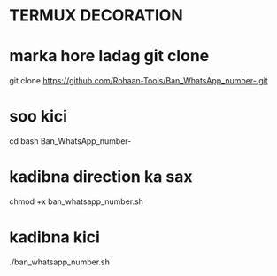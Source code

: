 # TERMUX DECORATION 
# marka hore ladag git clone
git clone https://github.com/Rohaan-Tools/Ban_WhatsApp_number-.git

# soo kici 
cd 
bash Ban_WhatsApp_number-

# kadibna direction ka sax
chmod +x ban_whatsapp_number.sh

# kadibna kici 
./ban_whatsapp_number.sh
